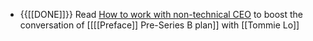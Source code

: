 - {{[[DONE]]}} Read [How to work with non-technical CEO](https://newsletter.pragmaticengineer.com/p/non-technical-ceo?token=eyJ1c2VyX2lkIjozMTQ4OTU2NiwicG9zdF9pZCI6NTA4MjE0ODUsIl8iOiJyR0lTcyIsImlhdCI6MTY0ODMwMTU1NCwiZXhwIjoxNjQ4MzA1MTU0LCJpc3MiOiJwdWItNDU4NzA5Iiwic3ViIjoicG9zdC1yZWFjdGlvbiJ9.nY0EIsptvdTRp98hkU46XB0shki5iRC8P1tvH4WzrCA&s=r) to boost the conversation of [[[[Preface]] Pre-Series B plan]] with [[Tommie Lo]]
